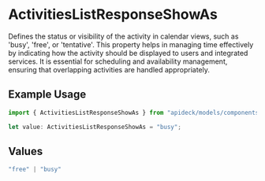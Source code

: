 # ActivitiesListResponseShowAs

Defines the status or visibility of the activity in calendar views, such as 'busy', 'free', or 'tentative'. This property helps in managing time effectively by indicating how the activity should be displayed to users and integrated services. It is essential for scheduling and availability management, ensuring that overlapping activities are handled appropriately.

## Example Usage

```typescript
import { ActivitiesListResponseShowAs } from "apideck/models/components";

let value: ActivitiesListResponseShowAs = "busy";
```

## Values

```typescript
"free" | "busy"
```